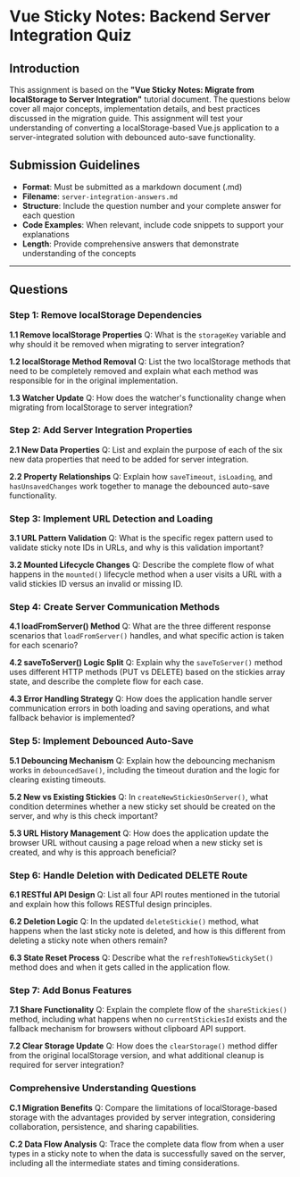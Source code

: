 # Vue Sticky Notes: Backend Server Integration Quiz

## Introduction

This assignment is based on the **"Vue Sticky Notes: Migrate from localStorage to Server Integration"** tutorial document. The questions below cover all major concepts, implementation details, and best practices discussed in the migration guide. This assignment will test your understanding of converting a localStorage-based Vue.js application to a server-integrated solution with debounced auto-save functionality.

## Submission Guidelines

- **Format**: Must be submitted as a markdown document (.md)
- **Filename**: `server-integration-answers.md`
- **Structure**: Include the question number and your complete answer for each question
- **Code Examples**: When relevant, include code snippets to support your explanations
- **Length**: Provide comprehensive answers that demonstrate understanding of the concepts

---

## Questions

### Step 1: Remove localStorage Dependencies

**1.1 Remove localStorage Properties**
Q: What is the `storageKey` variable and why should it be removed when migrating to server integration?

**1.2 localStorage Method Removal**
Q: List the two localStorage methods that need to be completely removed and explain what each method was responsible for in the original implementation.

**1.3 Watcher Update**
Q: How does the watcher's functionality change when migrating from localStorage to server integration?

### Step 2: Add Server Integration Properties

**2.1 New Data Properties**
Q: List and explain the purpose of each of the six new data properties that need to be added for server integration.

**2.2 Property Relationships**
Q: Explain how `saveTimeout`, `isLoading`, and `hasUnsavedChanges` work together to manage the debounced auto-save functionality.

### Step 3: Implement URL Detection and Loading

**3.1 URL Pattern Validation**
Q: What is the specific regex pattern used to validate sticky note IDs in URLs, and why is this validation important?

**3.2 Mounted Lifecycle Changes**
Q: Describe the complete flow of what happens in the `mounted()` lifecycle method when a user visits a URL with a valid stickies ID versus an invalid or missing ID.

### Step 4: Create Server Communication Methods

**4.1 loadFromServer() Method**
Q: What are the three different response scenarios that `loadFromServer()` handles, and what specific action is taken for each scenario?

**4.2 saveToServer() Logic Split**
Q: Explain why the `saveToServer()` method uses different HTTP methods (PUT vs DELETE) based on the stickies array state, and describe the complete flow for each case.

**4.3 Error Handling Strategy**
Q: How does the application handle server communication errors in both loading and saving operations, and what fallback behavior is implemented?

### Step 5: Implement Debounced Auto-Save

**5.1 Debouncing Mechanism**
Q: Explain how the debouncing mechanism works in `debouncedSave()`, including the timeout duration and the logic for clearing existing timeouts.

**5.2 New vs Existing Stickies**
Q: In `createNewStickiesOnServer()`, what condition determines whether a new sticky set should be created on the server, and why is this check important?

**5.3 URL History Management**
Q: How does the application update the browser URL without causing a page reload when a new sticky set is created, and why is this approach beneficial?

### Step 6: Handle Deletion with Dedicated DELETE Route

**6.1 RESTful API Design**
Q: List all four API routes mentioned in the tutorial and explain how this follows RESTful design principles.

**6.2 Deletion Logic**
Q: In the updated `deleteStickie()` method, what happens when the last sticky note is deleted, and how is this different from deleting a sticky note when others remain?

**6.3 State Reset Process**
Q: Describe what the `refreshToNewStickySet()` method does and when it gets called in the application flow.

### Step 7: Add Bonus Features

**7.1 Share Functionality**
Q: Explain the complete flow of the `shareStickies()` method, including what happens when no `currentStickiesId` exists and the fallback mechanism for browsers without clipboard API support.

**7.2 Clear Storage Update**
Q: How does the `clearStorage()` method differ from the original localStorage version, and what additional cleanup is required for server integration?

### Comprehensive Understanding Questions

**C.1 Migration Benefits**
Q: Compare the limitations of localStorage-based storage with the advantages provided by server integration, considering collaboration, persistence, and sharing capabilities.

**C.2 Data Flow Analysis**
Q: Trace the complete data flow from when a user types in a sticky note to when the data is successfully saved on the server, including all the intermediate states and timing considerations.
